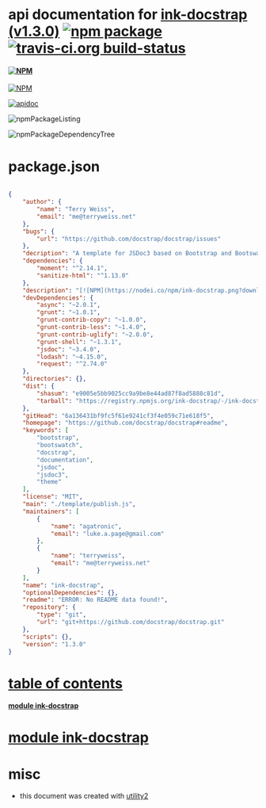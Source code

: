 # api documentation for  [ink-docstrap (v1.3.0)](https://github.com/docstrap/docstrap#readme)  [![npm package](https://img.shields.io/npm/v/npmdoc-ink-docstrap.svg?style=flat-square)](https://www.npmjs.org/package/npmdoc-ink-docstrap) [![travis-ci.org build-status](https://api.travis-ci.org/npmdoc/node-npmdoc-ink-docstrap.svg)](https://travis-ci.org/npmdoc/node-npmdoc-ink-docstrap)
#### [![NPM](https://nodei.co/npm/ink-docstrap.png?downloads=true)](https://nodei.co/npm/ink-docstrap/)

[![NPM](https://nodei.co/npm/ink-docstrap.png?downloads=true)](https://www.npmjs.com/package/ink-docstrap)

[![apidoc](https://npmdoc.github.io/node-npmdoc-ink-docstrap/build/screenCapture.buildNpmdoc.browser._2Fhome_2Ftravis_2Fbuild_2Fnpmdoc_2Fnode-npmdoc-ink-docstrap_2Ftmp_2Fbuild_2Fapidoc.html.png)](https://npmdoc.github.io/node-npmdoc-ink-docstrap/build/apidoc.html)

![npmPackageListing](https://npmdoc.github.io/node-npmdoc-ink-docstrap/build/screenCapture.npmPackageListing.svg)

![npmPackageDependencyTree](https://npmdoc.github.io/node-npmdoc-ink-docstrap/build/screenCapture.npmPackageDependencyTree.svg)



# package.json

```json

{
    "author": {
        "name": "Terry Weiss",
        "email": "me@terryweiss.net"
    },
    "bugs": {
        "url": "https://github.com/docstrap/docstrap/issues"
    },
    "decription": "A template for JSDoc3 based on Bootstrap and Bootswatch",
    "dependencies": {
        "moment": "^2.14.1",
        "sanitize-html": "^1.13.0"
    },
    "description": "[![NPM](https://nodei.co/npm/ink-docstrap.png?downloads=true)](https://nodei.co/npm/ink-docstrap/)",
    "devDependencies": {
        "async": "~2.0.1",
        "grunt": "~1.0.1",
        "grunt-contrib-copy": "~1.0.0",
        "grunt-contrib-less": "~1.4.0",
        "grunt-contrib-uglify": "~2.0.0",
        "grunt-shell": "~1.3.1",
        "jsdoc": "~3.4.0",
        "lodash": "~4.15.0",
        "request": "^2.74.0"
    },
    "directories": {},
    "dist": {
        "shasum": "e9005e5bb9025cc9a9be8e44ad87f8ad5888c81d",
        "tarball": "https://registry.npmjs.org/ink-docstrap/-/ink-docstrap-1.3.0.tgz"
    },
    "gitHead": "6a136431bf9fc5f61e9241cf3f4e059c71e618f5",
    "homepage": "https://github.com/docstrap/docstrap#readme",
    "keywords": [
        "bootstrap",
        "bootswatch",
        "docstrap",
        "documentation",
        "jsdoc",
        "jsdoc3",
        "theme"
    ],
    "license": "MIT",
    "main": "./template/publish.js",
    "maintainers": [
        {
            "name": "agatronic",
            "email": "luke.a.page@gmail.com"
        },
        {
            "name": "terryweiss",
            "email": "me@terryweiss.net"
        }
    ],
    "name": "ink-docstrap",
    "optionalDependencies": {},
    "readme": "ERROR: No README data found!",
    "repository": {
        "type": "git",
        "url": "git+https://github.com/docstrap/docstrap.git"
    },
    "scripts": {},
    "version": "1.3.0"
}
```



# <a name="apidoc.tableOfContents"></a>[table of contents](#apidoc.tableOfContents)

#### [module ink-docstrap](#apidoc.module.ink-docstrap)



# <a name="apidoc.module.ink-docstrap"></a>[module ink-docstrap](#apidoc.module.ink-docstrap)



# misc
- this document was created with [utility2](https://github.com/kaizhu256/node-utility2)
